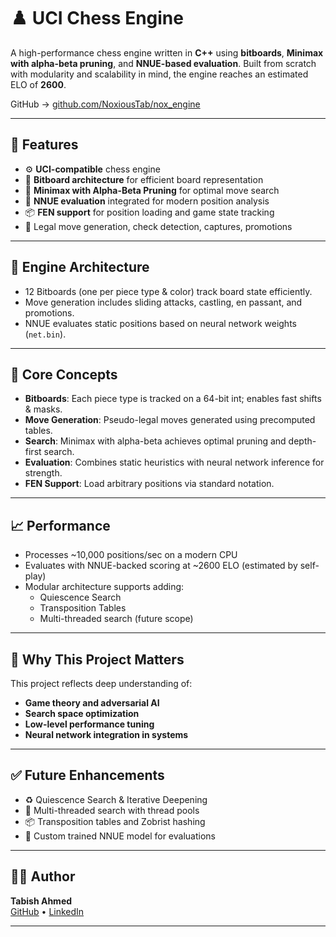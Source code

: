 # ♟️ UCI Chess Engine

A high-performance chess engine written in **C++** using **bitboards**, **Minimax with alpha-beta pruning**, and **NNUE-based evaluation**. Built from scratch with modularity and scalability in mind, the engine reaches an estimated ELO of **2600**.

GitHub → [github.com/NoxiousTab/nox_engine](https://github.com/NoxiousTab/nox_engine)

---

## 🚀 Features

- ⚙️ **UCI-compatible** chess engine
- 🧠 **Bitboard architecture** for efficient board representation
- 🔁 **Minimax with Alpha-Beta Pruning** for optimal move search
- 🧮 **NNUE evaluation** integrated for modern position analysis
- 📦 **FEN support** for position loading and game state tracking
- 🔎 Legal move generation, check detection, captures, promotions

---

## 🧩 Engine Architecture

- 12 Bitboards (one per piece type & color) track board state efficiently.
- Move generation includes sliding attacks, castling, en passant, and promotions.
- NNUE evaluates static positions based on neural network weights (`net.bin`).

---

## 🧠 Core Concepts

- **Bitboards**: Each piece type is tracked on a 64-bit int; enables fast shifts & masks.
- **Move Generation**: Pseudo-legal moves generated using precomputed tables.
- **Search**: Minimax with alpha-beta achieves optimal pruning and depth-first search.
- **Evaluation**: Combines static heuristics with neural network inference for strength.
- **FEN Support**: Load arbitrary positions via standard notation.

---

## 📈 Performance

- Processes ~10,000 positions/sec on a modern CPU
- Evaluates with NNUE-backed scoring at ~2600 ELO (estimated by self-play)
- Modular architecture supports adding:
  - Quiescence Search
  - Transposition Tables
  - Multi-threaded search (future scope)

---

## 📌 Why This Project Matters

This project reflects deep understanding of:

- **Game theory and adversarial AI**
- **Search space optimization**
- **Low-level performance tuning**
- **Neural network integration in systems**

---

## ✅ Future Enhancements

- ♻️ Quiescence Search & Iterative Deepening
- 🧵 Multi-threaded search with thread pools
- 📦 Transposition tables and Zobrist hashing
- 🧠 Custom trained NNUE model for evaluations

---

## 👨‍💻 Author

**Tabish Ahmed**  
[GitHub](https://github.com/NoxiousTab) • [LinkedIn](https://linkedin.com/in/ahmed-tabish)

---
